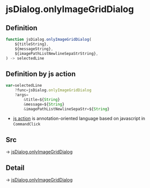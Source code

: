 # jsDialog.onlyImageGridDialog

## Definition

```js.js
function jsDialog.onlyImageGridDialog(
	${titleString},
	${messageString},
	${imagePathListNewlineSepaStrString},
) -> selectedLine
```


## Definition by js action

```js.js
var=selectedLine
	?func=jsDialog.onlyImageGridDialog
	?args=
		&title=${String}
		&message=${String}
		&imagePathListNewlineSepaStr=${String}
```

- [js action](#) is annotation-oriented language based on javascript in `CommandClick`



## Src

-> [jsDialog.onlyImageGridDialog](https://github.com/puutaro/CommandClick/blob/master/app/src/main/java/com/puutaro/commandclick/fragment_lib/terminal_fragment/js_interface/dialog/JsDialog.kt#L232)

## Detail

-> [jsDialog.onlyImageGridDialog](https://github.com/puutaro/CommandClick/blob/master/md/developer/js_interface/details/dialog/JsDialog/onlyImageGridDialog.md)

